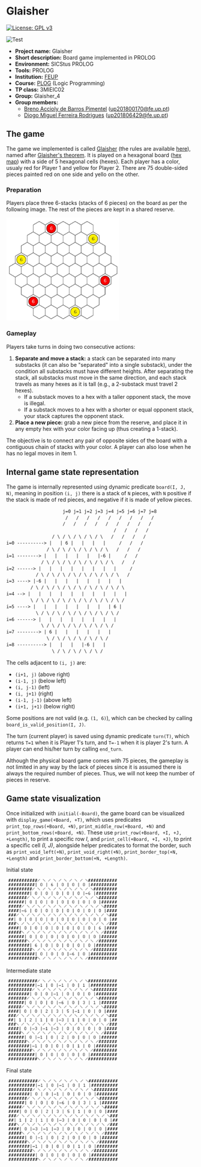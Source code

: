 # Glaisher

[![License: GPL v3](https://img.shields.io/badge/License-GPLv3-blue.svg)](https://www.gnu.org/licenses/gpl-3.0)

![Test](https://github.com/dmfrodrigues/feup-plog-tp1/workflows/Test/badge.svg)

- **Project name:** Glaisher
- **Short description:** Board game implemented in PROLOG
- **Environment:** SICStus PROLOG
- **Tools:** PROLOG
- **Institution:** [FEUP](https://sigarra.up.pt/feup/en/web_page.Inicial)
- **Course:** [PLOG](https://sigarra.up.pt/feup/en/UCURR_GERAL.FICHA_UC_VIEW?pv_ocorrencia_id=459482) (Logic Programming) <!-- - **Project grade:** ??.?/20.0 -->
- **TP class:** 3MIEIC02
- **Group:** Glaisher_4
- **Group members:** 
    - [Breno Accioly de Barros Pimentel](https://github.com/BrenoAccioly) (<up201800170@fe.up.pt>)
    - [Diogo Miguel Ferreira Rodrigues](https://github.com/dmfrodrigues) (<up201806429@fe.up.pt>)

## The game

The game we implemented is called [Glaisher](https://nestorgames.com/#glaisher_detail) (the rules are available [here](https://nestorgames.com/rulebooks/GLAISHER_EN.pdf)), named after [Glaisher's theorem](https://en.wikipedia.org/wiki/Glaisher%27s_theorem). It is played on a hexagonal board ([hex map](https://en.wikipedia.org/wiki/Hex_map)) with a side of 5 hexagonal cells (hexes). Each player has a color, usualy red for Player 1 and yellow for Player 2. There are 75 double-sided pieces painted red on one side and yello on the other.

### Preparation

Players place three 6-stacks (stacks of 6 pieces) on the board as per the following image. The rest of the pieces are kept in a shared reserve.

<img src="img/initial.jpg" width="300">

### Gameplay

Players take turns in doing two consecutive actions:
1. **Separate and move a stack:** a stack can be separated into many substacks (it can also be "separated" into a single substack), under the condition all substacks must have different heights. After separating the stack, all substacks must move in the same direction, and each stack travels as many hexes as it is tall (e.g., a 2-substack must travel 2 hexes).
    - If a substack moves to a hex with a taller opponent stack, the move is illegal.
    - If a substack moves to a hex with a shorter or equal opponent stack, your stack captures the opponent stack.
2. **Place a new piece:** grab a new piece from the reserve, and place it in any empty hex with your color facing up (thus creating a 1-stack).

The objective is to connect any pair of opposite sides of the board with a contiguous chain of stacks with your color. A player can also lose when he has no legal moves in item 1.

## Internal game state representation

The game is internally represented using dynamic predicate `board(I, J, N)`, meaning in position `(i, j)` there is a stack of `N` pieces, with `N` positive if the stack is made of red pieces, and negative if it is made of yellow pieces.

```txt
                     j=0 j=1 j=2 j=3 j=4 j=5 j=6 j=7 j=8
                      /   /   /   /   /   /   /   /   /
                     /   /   /   /   /   /   /   /   /
                                        /   /   /   /
                 / \ / \ / \ / \ / \   /   /   /   /
i=0 ----------> |   | 6 |   |   |   |     /   /   /
               / \ / \ / \ / \ / \ / \   /   /   /
i=1 --------> |   |   |   |   |   |-6 |     /   /
             / \ / \ / \ / \ / \ / \ / \   /   /
i=2 ------> |   |   |   |   |   |   |   |     /
           / \ / \ / \ / \ / \ / \ / \ / \   /
i=3 ----> |-6 |   |   |   |   |   |   |   |  
         / \ / \ / \ / \ / \ / \ / \ / \ / \ 
i=4 --> |   |   |   |   |   |   |   |   |   |
         \ / \ / \ / \ / \ / \ / \ / \ / \ / 
i=5 ----> |   |   |   |   |   |   |   | 6 |
           \ / \ / \ / \ / \ / \ / \ / \ /
i=6 ------> |   |   |   |   |   |   |   |
             \ / \ / \ / \ / \ / \ / \ /
i=7 --------> | 6 |   |   |   |   |   |
               \ / \ / \ / \ / \ / \ /
i=8 ----------> |   |   |   |-6 |   |
                 \ / \ / \ / \ / \ /
```

The cells adjacent to `(i, j)` are:
- `(i+1, j)` (above right)
- `(i-1, j)` (below left)
- `(i, j-1)` (left)
- `(i, j+1)` (right)
- `(i-1, j-1)` (above left)
- `(i+1, j+1)` (below right)

Some positions are not valid (e.g. `(1, 6)`), which can be checked by calling `board_is_valid_position(I, J)`.

The turn (current player) is saved using dynamic predicate `turn(T)`, which returns `T=1` when it is Player 1's turn, and `T=-1` when it is player 2's turn. A player can end his/her turn by calling `end_turn`.

Although the physical board game comes with 75 pieces, the gameplay is not limited in any way by the lack of pieces since it is assumed there is always the required number of pieces. Thus, we will not keep the number of pieces in reserve.

## Game state visualization

Once initialized with `initial(-Board)`, the game board can be visualized with `display_game(+Board, +T)`, which uses predicates `print_top_rows(+Board, +N)`, `print_middle_row(+Board, +N)` and `print_bottom_rows(+Board, +N)`. These use `print_row(+Board, +I, +J, +Length)`, to print a specific row *I*, and `print_cell(+Board, +I, +J)`, to print a specific cell *(I, J)*, alongside helper predicates to format the border, such as `print_void_left(+N)`, `print_void_right(+N)`, `print_border_top(+N, +Length)` and `print_border_bottom(+N, +Length)`.

Initial state

<img src="img/in_game_initial_board.png" width="300">


Intermediate state

<img src="img/in_game_intermediate_board.png" width="300">


Final state

<img src="img/in_game_final_board.png" width="300">
